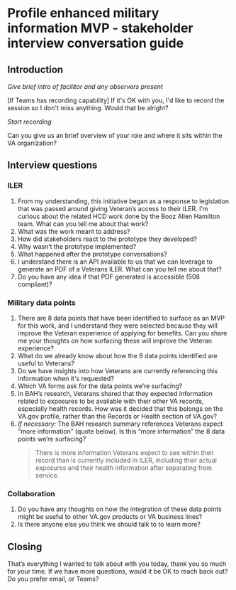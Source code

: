 # Profile enhanced military information MVP - stakeholder interview conversation guide

## Introduction
*Give brief intro of facilitor and any observers present*

[If Teams has recording capability] If it's OK with you, I'd like to record the session so I don't miss anything. Would that be alright?

_Start recording_

Can you give us an brief overview of your role and where it sits within the VA organization?

## Interview questions

### ILER

1. From my understanding, this initiative began as a response to legislation that was passed around giving Veteran’s access to their ILER.  I’m curious about the related HCD work done by the Booz Allen Hamilton team. What can you tell me about that work?
2. What was the work meant to address?
3. How did stakeholders react to the prototype they developed?
4. Why wasn’t the prototype implemented?
5. What happened after the prototype conversations?
6. I understand there is an API available to us that we can leverage to generate an PDF of a Veterans ILER. What can you tell me about that?
7. Do you have any idea if that PDF generated is accessible (508 compliant)?

### Military data points
1. There are 8 data points that have been identified to surface as an MVP for this work, and I understand they were selected because they will improve the Veteran experience of applying for benefits. Can you share me your thoughts on how surfacing these will improve the Veteran experience?
2. What do we already know about how the 8 data points identified are useful to Veterans?
3. Do we have insights into how Veterans are currently referencing this information when it's requested?
4. Which VA forms ask for the data points we’re surfacing?
5. In BAH’s research, Veterans shared that they expected information related to exposures to be available with their other VA records, especially health records. How was it decided that this belongs on the VA.gov profile, rather than the Records or Health section of VA.gov?
6. *If necessary:* The BAH research summary references Veterans expect “more information” (quote below). Is this “more information” the 8 data points we’re surfacing? 
   > There is more information Veterans expect to see within their record than is currently included in ILER, including their actual exposures and their health information after separating from service.

### Collaboration
1. Do you have any thoughts on how the integration of these data points might be useful to other VA.gov products or VA business lines?
2. Is there anyone else you think we should talk to to learn more?

## Closing
That’s everything I wanted to talk about with you today, thank you so much for your time. If we have more questions, would it be OK to reach back out? Do you prefer email, or Teams?
